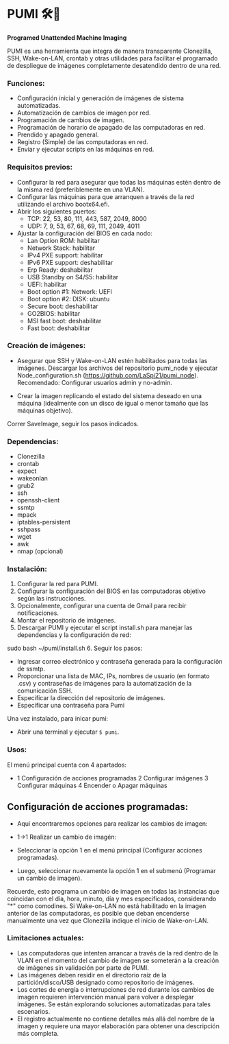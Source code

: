 # PUMI 🛠🐶

**Programed Unattended Machine Imaging**

PUMI es una herramienta que integra de manera transparente Clonezilla, SSH, Wake-on-LAN, crontab y otras utilidades para facilitar el programado de despliegue de imágenes completamente desatendido dentro de una red.


### Funciones:
- Configuración inicial y generación de imágenes de sistema automatizadas.
- Automatización de cambios de imagen por red.
- Programación de cambios de imagen.
- Programación de horario de apagado de las computadoras en red.
- Prendido y apagado general.
- Registro (Simple) de las computadoras en red.
- Enviar y ejecutar scripts en las máquinas en red.


### Requisitos previos:
- Configurar la red para asegurar que todas las máquinas estén dentro de la misma red (preferiblemente en una VLAN).
- Configurar las máquinas para que arranquen a través de la red utilizando el archivo bootx64.efi.
- Abrir los siguientes puertos:
  - TCP: 22, 53, 80, 111, 443, 587, 2049, 8000
  - UDP: 7, 9, 53, 67, 68, 69, 111, 2049, 4011
- Ajustar la configuración del BIOS en cada nodo:
  - Lan Option ROM: habilitar
  - Network Stack: habilitar
  - IPv4 PXE support: habilitar
  - IPv6 PXE support: deshabilitar
  - Erp Ready: deshabilitar
  - USB Standby on S4/S5: habilitar
  - UEFI: habilitar
  - Boot option #1: Network: UEFI
  - Boot option #2: DISK: ubuntu
  - Secure boot: deshabilitar
  - GO2BIOS: habilitar
  - MSI fast boot: deshabilitar
  - Fast boot: deshabilitar

### Creación de imágenes:
- Asegurar que SSH y Wake-on-LAN estén habilitados para todas las imágenes.
Descargar los archivos del repositorio pumi_node y ejecutar Node_configuration.sh (https://github.com/LaSpi21/pumi_node).
Recomendado: Configurar usuarios admin y no-admin.


- Crear la imagen replicando el estado del sistema deseado en una máquina (idealmente con un disco de igual o menor tamaño que las máquinas objetivo).

Correr SaveImage, seguir los pasos indicados.

### Dependencias:
- Clonezilla
- crontab
- expect
- wakeonlan
- grub2
- ssh
- openssh-client
- ssmtp
- mpack
- iptables-persistent
- sshpass
- wget
- awk
- nmap (opcional)

### Instalación:
1. Configurar la red para PUMI.
2. Configurar la configuración del BIOS en las computadoras objetivo según las instrucciones.
3. Opcionalmente, configurar una cuenta de Gmail para recibir notificaciones.
4. Montar el repositorio de imágenes.
5. Descargar PUMI y ejecutar el script install.sh para manejar las dependencias y la configuración de red:

sudo bash ~/pumi/install.sh
6. Seguir los pasos:
- Ingresar correo electrónico y contraseña generada para la configuración de ssmtp.
- Proporcionar una lista de MAC, IPs, nombres de usuario (en formato .csv) y contraseñas de imágenes para la automatización de la comunicación SSH.
- Especificar la dirección del repositorio de imágenes.
- Especificar una contraseña para Pumi

Una vez instalado, para inicar pumi:
- Abrir una terminal y ejecutar `$ pumi`.


### Usos:

El menú principal cuenta con 4 apartados:

- 1 Configuración de acciones programadas
  2 Configurar imágenes
  3 Configurar máquinas
  4 Encender o Apagar máquinas

## Configuración de acciones programadas:

- Aquí encontraremos opciones para realizar los cambios de imagen:
- 1->1 Realizar un cambio de imagén:

  




- Seleccionar la opción 1 en el menú principal (Configurar acciones programadas).
- Luego, seleccionar nuevamente la opción 1 en el submenú (Programar un cambio de imagen).

Recuerde, esto programa un cambio de imagen en todas las instancias que coincidan con el día, hora, minuto, día y mes especificados, considerando "*" como comodines. Si Wake-on-LAN no está habilitado en la imagen anterior de las computadoras, es posible que deban encenderse manualmente una vez que Clonezilla indique el inicio de Wake-on-LAN.

### Limitaciones actuales:
- Las computadoras que intenten arrancar a través de la red dentro de la VLAN en el momento del cambio de imagen se someterán a la creación de imágenes sin validación por parte de PUMI.
- Las imágenes deben residir en el directorio raíz de la partición/disco/USB designado como repositorio de imágenes.
- Los cortes de energía o interrupciones de red durante los cambios de imagen requieren intervención manual para volver a desplegar imágenes. Se están explorando soluciones automatizadas para tales escenarios.
- El registro actualmente no contiene detalles más allá del nombre de la imagen y requiere una mayor elaboración para obtener una descripción más completa.



